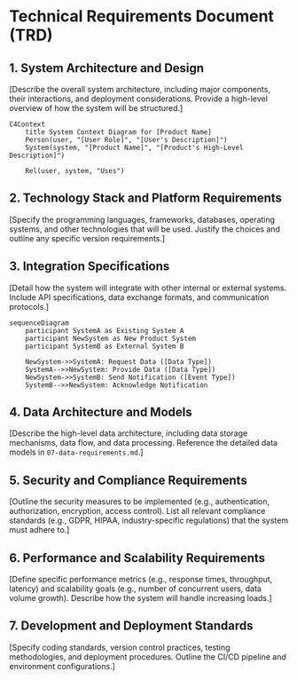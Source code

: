# Technical Requirements Document (TRD)

## 1. System Architecture and Design

[Describe the overall system architecture, including major components, their interactions, and deployment considerations. Provide a high-level overview of how the system will be structured.]

```mermaid
C4Context
    title System Context Diagram for [Product Name]
    Person(user, "[User Role]", "[User's Description]")
    System(system, "[Product Name]", "[Product's High-Level Description]")

    Rel(user, system, "Uses")
```

## 2. Technology Stack and Platform Requirements

[Specify the programming languages, frameworks, databases, operating systems, and other technologies that will be used. Justify the choices and outline any specific version requirements.]

## 3. Integration Specifications

[Detail how the system will integrate with other internal or external systems. Include API specifications, data exchange formats, and communication protocols.]

```mermaid
sequenceDiagram
    participant SystemA as Existing System A
    participant NewSystem as New Product System
    participant SystemB as External System B

    NewSystem->>SystemA: Request Data ([Data Type])
    SystemA-->>NewSystem: Provide Data ([Data Type])
    NewSystem->>SystemB: Send Notification ([Event Type])
    SystemB-->>NewSystem: Acknowledge Notification
```

## 4. Data Architecture and Models

[Describe the high-level data architecture, including data storage mechanisms, data flow, and data processing. Reference the detailed data models in `07-data-requirements.md`.]

## 5. Security and Compliance Requirements

[Outline the security measures to be implemented (e.g., authentication, authorization, encryption, access control). List all relevant compliance standards (e.g., GDPR, HIPAA, industry-specific regulations) that the system must adhere to.]

## 6. Performance and Scalability Requirements

[Define specific performance metrics (e.g., response times, throughput, latency) and scalability goals (e.g., number of concurrent users, data volume growth). Describe how the system will handle increasing loads.]

## 7. Development and Deployment Standards

[Specify coding standards, version control practices, testing methodologies, and deployment procedures. Outline the CI/CD pipeline and environment configurations.]
